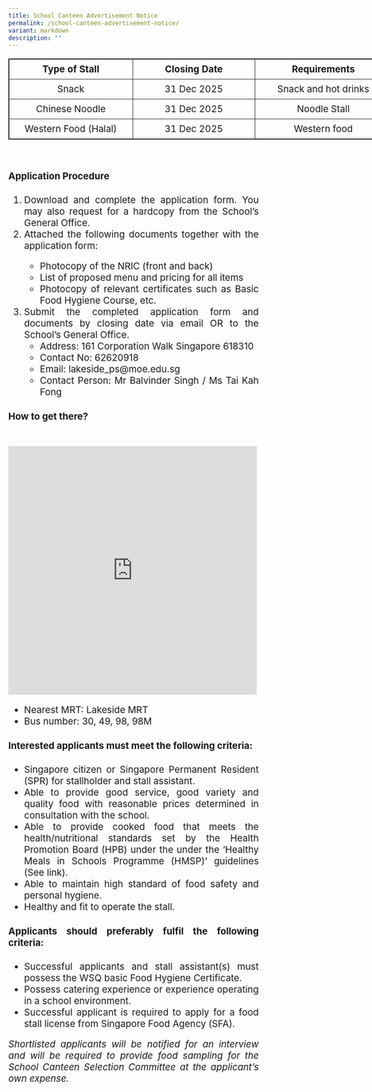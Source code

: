 ```yaml
---
title: School Canteen Advertisement Notice
permalink: /school-canteen-advertisement-notice/
variant: markdown
description: ""
---
```

<table style="border: 1px solid rgb(42, 42, 42); width: 773px; font-size:14pt;"><tbody>
<tr>
<td width="386" style="padding: 8px; text-align: center; vertical-align: middle; border: 1px solid rgb(42, 42, 42);"><b>Type of Stall</b></td>
<td width="386" style="padding: 8px; text-align: center; vertical-align: middle; border: 1px solid rgb(42, 42, 42);"><b>Closing Date</b></td>
<td width="386" style="padding: 8px; text-align: center; vertical-align: middle; border: 1px solid rgb(42, 42, 42);"><b>Requirements</b></td></tr>
<tr>
<td width="386" style="padding: 8px; text-align: center; vertical-align: middle; border: 1px solid rgb(42, 42, 42);">Snack</td>
<td width="386" style="padding: 8px; text-align: center; vertical-align: middle; border: 1px solid rgb(42, 42, 42);">31 Dec 2025</td>
<td width="386" style="padding: 8px; text-align: center; vertical-align: middle; border: 1px solid rgb(42, 42, 42);">Snack and hot drinks</td></tr>	
<tr>
<td width="386" style="padding: 8px; text-align: center; vertical-align: middle; border: 1px solid rgb(42, 42, 42);">Chinese Noodle</td>
<td width="386" style="padding: 8px; text-align: center; vertical-align: middle; border: 1px solid rgb(42, 42, 42);">31 Dec 2025</td>
<td width="386" style="padding: 8px; text-align: center; vertical-align: middle; border: 1px solid rgb(42, 42, 42);">Noodle Stall</td></tr>	
<tr>
<td width="386" style="padding: 8px; text-align: center; vertical-align: middle; border: 1px solid rgb(42, 42, 42);">Western Food (Halal)</td>
<td width="386" style="padding: 8px; text-align: center; vertical-align: middle; border: 1px solid rgb(42, 42, 42);">31 Dec 2025</td>
<td width="386" style="padding: 8px; text-align: center; vertical-align: middle; border: 1px solid rgb(42, 42, 42);">Western food</td></tr>	
</tbody></table>
<br>
<div style="font-size:14pt;" align="justify"><h4>Application Procedure</h4>
<ol><li>Download and complete the application form. You may also request for a hardcopy from the School’s General Office.</li>
<li>Attached the following documents together with the application form:</li>
<ul><li>Photocopy of the NRIC (front and back)</li>
<li>List of proposed menu and pricing for all items</li>
<li>Photocopy of relevant certificates such as Basic Food Hygiene Course, etc.</li></ul>
<li>Submit the completed application form and documents by closing date via email OR to the School’s General Office.
<ul><li>Address: 161 Corporation Walk Singapore 618310</li>
<li>Contact No: 62620918</li>
<li>Email:  lakeside_ps@moe.edu.sg</li>
<li>Contact Person: Mr Balvinder Singh / Ms Tai Kah Fong</li></ul></li></ol>
<h4>How to get there?</h4><br>
<div><iframe src="https://www.google.com/maps/embed?pb=!1m18!1m12!1m3!1d3988.7297146790297!2d103.71595831475399!3d1.338462599023807!2m3!1f0!2f0!3f0!3m2!1i1024!2i768!4f13.1!3m3!1m2!1s0x31da0fe57ab50757%3A0xd64b05e50228e75c!2sLakeside+Primary+School!5e0!3m2!1sen!2ssg!4v1562205773392!5m2!1sen!2ssg" width="550" height="400" frameborder="0" style="border: 0px; width: 500px; height: 500px;" allowfullscreen="" class="ive_eobj_center"></iframe></div>	
<ul><li>Nearest MRT: Lakeside MRT</li>
<li>Bus number: 30, 49, 98, 98M</li></ul>
<h4>Interested applicants must meet the following criteria:</h4>
<ul><li>Singapore citizen or Singapore Permanent Resident (SPR) for stallholder and stall assistant.</li>
<li>Able to provide good service, good variety and quality food with reasonable prices determined in consultation with the school.</li>
<li>Able to provide cooked food that meets the health/nutritional standards set by the Health Promotion Board (HPB) under the under the ‘Healthy Meals in Schools Programme (HMSP)’ guidelines (See <a style="text-decoration: none" href="https://www.hpb.gov.sg/schools/school-programmes/healthy-meals-in-schools-programme" target="_blank">link</a>).</li>
<li>Able to maintain high standard of food safety and personal hygiene.</li>
<li>Healthy and fit to operate the stall.</li></ul>
<h4>Applicants should preferably fulfil the following criteria:</h4>
<ul><li>Successful applicants and stall assistant(s) must possess the WSQ basic Food Hygiene Certificate.</li>
<li>Possess catering experience or experience operating in a school environment.</li>
<li>Successful applicant is required to apply for a food stall license from Singapore Food Agency (SFA).</li></ul>
<i>Shortlisted applicants will be notified for an interview and will be required to provide food sampling for the School Canteen Selection Committee at the applicant’s own expense.</i></div>